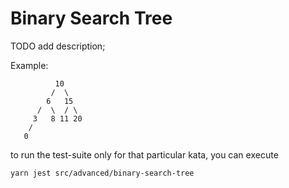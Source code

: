 Binary Search Tree
==================

TODO add description;

Example:

```text
          10
         /  \
        6   15
      /  \  / \
     3   8 11 20
    /
   0
```

to run the test-suite only for that particular kata, you can execute
```bash
yarn jest src/advanced/binary-search-tree
```
